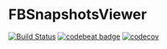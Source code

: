 # FBSnapshotsViewer

[![Build Status](https://travis-ci.org/Antondomashnev/FBSnapshotsViewer.svg?branch=master)](https://travis-ci.org/Antondomashnev/FBSnapshotsViewer)
[![codebeat badge](https://codebeat.co/badges/f21f5fd8-5b7e-4cec-bc3e-8ce719300ed7)](https://codebeat.co/projects/github-com-antondomashnev-fbsnapshotsviewer)
[![codecov](https://codecov.io/gh/Antondomashnev/FBSnapshotsViewer/branch/master/graph/badge.svg)](https://codecov.io/gh/Antondomashnev/FBSnapshotsViewer)
